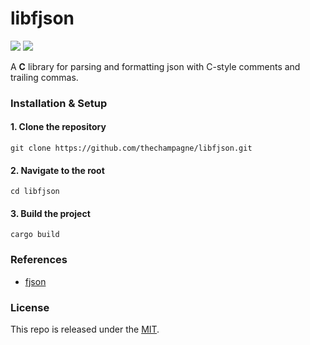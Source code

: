 # libfjson

[![](https://img.shields.io/github/v/tag/thechampagne/libfjson?label=version)](https://github.com/thechampagne/libfjson/releases/latest) [![](https://img.shields.io/github/license/thechampagne/libfjson)](https://github.com/thechampagne/libfjson/blob/main/LICENSE)

A **C** library for parsing and formatting json with C-style comments and trailing commas.

### Installation & Setup

#### 1. Clone the repository
```
git clone https://github.com/thechampagne/libfjson.git
```
#### 2. Navigate to the root
```
cd libfjson
```
#### 3. Build the project
```
cargo build
```

### References
 - [fjson](https://github.com/ryanfowler/fjson)

### License

This repo is released under the [MIT](https://github.com/thechampagne/libfjson/blob/main/LICENSE).
